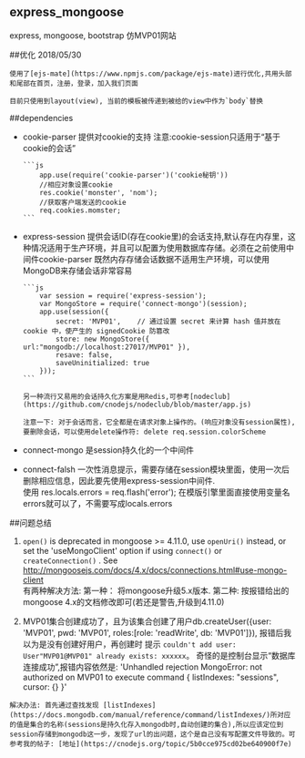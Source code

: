 ## express_mongoose
express, mongoose, bootstrap 仿MVP01网站

##优化
2018/05/30

    使用了[ejs-mate](https://www.npmjs.com/package/ejs-mate)进行优化,共用头部和尾部在首页，注册，登录，加入我们页面

    目前只使用到layout(view), 当前的模板被传递到被给的view中作为`body`替换


##dependencies

  * cookie-parser 提供对cookie的支持   注意:cookie-session只适用于“基于cookie的会话”

        ```js
            app.use(require('cookie-parser')('cookie秘钥'))
            //相应对象设置cookie
            res.cookie('monster', 'nom');
            //获取客户端发送的cookie
            req.cookies.momster;
        ```
  * express-session 提供会话ID(存在cookie里)的会话支持,默认存在内存里，这种情况适用于生产环境，并且可以配置为使用数据库存储。必须在之前使用中间件cookie-parser
        既然内存存储会话数据不适用生产环境，可以使用MongoDB来存储会话非常容易

        ```js
            var session = require('express-session');
            var MongoStore = require('connect-mongo')(session);
            app.use(session({
                secret: 'MVP01',	// 通过设置 secret 来计算 hash 值并放在 cookie 中，使产生的 signedCookie 防篡改
                store: new MongoStore({ url:"mongodb://localhost:27017/MVP01" }),
                resave: false,
                saveUninitialized: true
            }));
        ```
        
        另一种流行又易用的会话持久化方案是用Redis,可参考[nodeclub](https://github.com/cnodejs/nodeclub/blob/master/app.js) 

        注意一下: 对于会话而言，它全都是在请求对象上操作的。(响应对象没有session属性),要删除会话，可以使用delete操作符: delete req.session.colorScheme

  * connect-mongo 是session持久化的一个中间件
  
  * connect-falsh 一次性消息提示，需要存储在session模块里面，使用一次后删除相应信息，因此要先使用express-session中间件.  
        使用 res.locals.errors = req.flash('error');  在模版引擎里面直接使用变量名errors就可以了，不需要写成locals.errors



##问题总结

  1. `open()` is deprecated in mongoose >= 4.11.0, use `openUri()` instead, or set the 'useMongoClient' option if using `connect()` or `createConnection()` . See http://mongoosejs.com/docs/4.x/docs/connections.html#use-mongo-client   
    有两种解决方法: 第一种： 将mongoose升级5.x版本.   第二种: 按报错给出的mongoose 4.x的文档修改即可(若还是警告,升级到4.11.0)

  2. MVP01集合创建成功了，且为该集合创建了用户db.createUser({user: 'MVP01', pwd: 'MVP01', roles:[role: 'readWrite', db: 'MVP01']}), 报错后我以为是没有创建好用户，再创建时 提示 `couldn't add user: User"MVP01@MVP01" already exists: xxxxxx`。  奇怪的是控制台显示“数据库连接成功”,报错内容依然是: 'Unhandled rejection MongoError: not authorized on MVP01 to execute command { listIndexes: "sessions", cursor: {} }'    
    
    解决办法: 首先通过查找发现 [listIndexes](https://docs.mongodb.com/manual/reference/command/listIndexes/)所对应的值是集合的名称(sessions是持久化存入mongodb时,自动创建的集合),所以应该定位到session存储到mongodb这一步，发现了url的出问题，这个是自己没有写配置文件导致的。可参考我的帖子: [地址](https://cnodejs.org/topic/5b0cce975cd02be640900f7e)